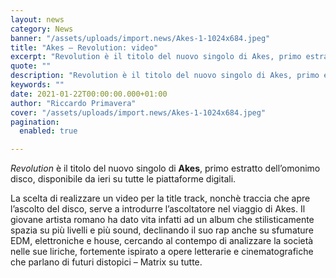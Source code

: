```yaml
---
layout: news
category: News
banner: "/assets/uploads/import.news/Akes-1-1024x684.jpeg"
title: "Akes – Revolution: video"
excerpt: "Revolution è il titolo del nuovo singolo di Akes, primo estratto dell’omonimo disco, disponibile da ieri su tutte le piattaforme digitali. La scelta di realizzare un video per la title track, nonchè traccia che apre l’ascolto del disco, serve a introdurre l’ascoltatore nel viaggio di Akes. Il giovane artista romano ha dato vita infatti ad [&hellip"
quote: ""
description: "Revolution è il titolo del nuovo singolo di Akes, primo estratto dell’omonimo disco, disponibile da ieri su tutte le piattaforme digitali. La scelta di realizzare un video per la title track, nonchè traccia che apre l’ascolto del disco, serve a introdurre l’ascoltatore nel viaggio di Akes. Il giovane artista romano ha dato vita infatti ad [&hellip"
keywords: ""
date: 2021-01-22T00:00:00.000+01:00
author: "Riccardo Primavera"
cover: "/assets/uploads/import.news/Akes-1-1024x684.jpeg"
pagination:
  enabled: true

---
```


_Revolution_ è il titolo del nuovo singolo di **Akes**, primo estratto dell’omonimo disco, disponibile da ieri su tutte le piattaforme digitali.

La scelta di realizzare un video per la title track, nonchè traccia che apre l’ascolto del disco, serve a introdurre l’ascoltatore nel viaggio di Akes. Il giovane artista romano ha dato vita infatti ad un album che stilisticamente spazia su più livelli e più sound, declinando il suo rap anche su sfumature EDM, elettroniche e house, cercando al contempo di analizzare la società nelle sue liriche, fortemente ispirato a opere letterarie e cinematografiche che parlano di futuri distopici – Matrix su tutte.